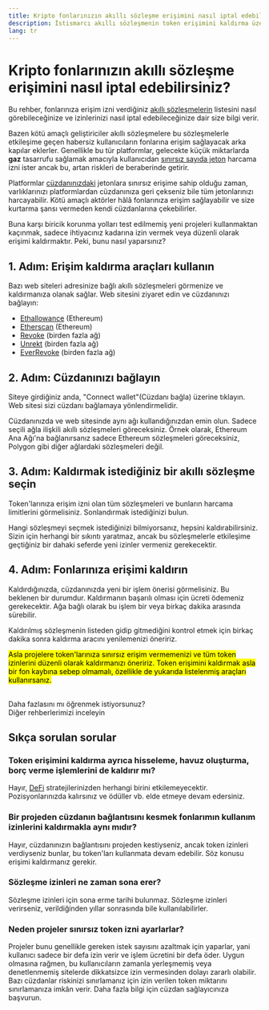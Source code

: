 ```yaml
---
title: Kripto fonlarınızın akıllı sözleşme erişimini nasıl iptal edebilirsiniz?
description: İstismarcı akıllı sözleşmenin token erişimini kaldırma üzerine bir rehber
lang: tr
---
```


# Kripto fonlarınızın akıllı sözleşme erişimini nasıl iptal edebilirsiniz?

Bu rehber, fonlarınıza erişim izni verdiğiniz [akıllı sözleşmelerin](/glossary/#smart-contract) listesini nasıl görebileceğinize ve izinlerinizi nasıl iptal edebileceğinize dair size bilgi verir.

Bazen kötü amaçlı geliştiriciler akıllı sözleşmelere bu sözleşmelerle etkileşime geçen habersiz kullanıcıların fonlarına erişim sağlayacak arka kapılar eklerler. Genellikle bu tür platformlar, gelecekte küçük miktarlarda **gaz** tasarrufu sağlamak amacıyla kullanıcıdan [sınırsız sayıda jeton](/glossary/#gas) harcama izni ister ancak bu, artan riskleri de beraberinde getirir.

Platformlar [cüzdanınızdaki](/glossary/#wallet) jetonlara sınırsız erişime sahip olduğu zaman, varlıklarınızı platformlardan cüzdanınıza geri çekseniz bile tüm jetonlarınızı harcayabilir. Kötü amaçlı aktörler hâlâ fonlarınıza erişim sağlayabilir ve size kurtarma şansı vermeden kendi cüzdanlarına çekebilirler.

Buna karşı biricik korunma yolları test edilmemiş yeni projeleri kullanmaktan kaçınmak, sadece ihtiyacınız kadarına izin vermek veya düzenli olarak erişimi kaldırmaktır. Peki, bunu nasıl yaparsınız?

## 1. Adım: Erişim kaldırma araçları kullanın

Bazı web siteleri adresinize bağlı akıllı sözleşmeleri görmenize ve kaldırmanıza olanak sağlar. Web sitesini ziyaret edin ve cüzdanınızı bağlayın:

- [Ethallowance](https://ethallowance.com/) (Ethereum)
- [Etherscan](https://etherscan.io/tokenapprovalchecker) (Ethereum)
- [Revoke](https://revoke.cash/) (birden fazla ağ)
- [Unrekt](https://app.unrekt.net/) (birden fazla ağ)
- [EverRevoke](https://everrise.com/everrevoke/) (birden fazla ağ)

## 2. Adım: Cüzdanınızı bağlayın

Siteye girdiğiniz anda, "Connect wallet"(Cüzdanı bağla) üzerine tıklayın. Web sitesi sizi cüzdanı bağlamaya yönlendirmelidir.

Cüzdanınızda ve web sitesinde aynı ağı kullandığınızdan emin olun. Sadece seçili ağla ilişkili akıllı sözleşmeleri göreceksiniz. Örnek olarak, Ethereum Ana Ağı'na bağlanırsanız sadece Ethereum sözleşmeleri göreceksiniz, Polygon gibi diğer ağlardaki sözleşmeleri değil.

## 3. Adım: Kaldırmak istediğiniz bir akıllı sözleşme seçin

Token'larınıza erişim izni olan tüm sözleşmeleri ve bunların harcama limitlerini görmelisiniz. Sonlandırmak istediğinizi bulun.

Hangi sözleşmeyi seçmek istediğinizi bilmiyorsanız, hepsini kaldırabilirsiniz. Sizin için herhangi bir sıkıntı yaratmaz, ancak bu sözleşmelerle etkileşime geçtiğiniz bir dahaki seferde yeni izinler vermeniz gerekecektir.

## 4. Adım: Fonlarınıza erişimi kaldırın

Kaldırdığınızda, cüzdanınızda yeni bir işlem önerisi görmelisiniz. Bu beklenen bir durumdur. Kaldırmanın başarılı olması için ücreti ödemeniz gerekecektir. Ağa bağlı olarak bu işlem bir veya birkaç dakika arasında sürebilir.

Kaldırılmış sözleşmenin listeden gidip gitmediğini kontrol etmek için birkaç dakika sonra kaldırma aracını yenilemenizi öneririz.

<mark>Asla projelere token'larınıza sınırsız erişim vermemenizi ve tüm token izinlerini düzenli olarak kaldırmanızı öneririz. Token erişimini kaldırmak asla bir fon kaybına sebep olmamalı, özellikle de yukarıda listelenmiş araçları kullanırsanız.</mark>

 <br />

<InfoBanner shouldSpaceBetween emoji=":eyes:">
  <div>Daha fazlasını mı öğrenmek istiyorsunuz?</div>
  <ButtonLink href="/guides/">
    Diğer rehberlerimizi inceleyin
  </ButtonLink>
</InfoBanner>

## Sıkça sorulan sorular

### Token erişimini kaldırma ayrıca hisseleme, havuz oluşturma, borç verme işlemlerini de kaldırır mı?

Hayır, [DeFi](/glossary/#defi) stratejilerinizden herhangi birini etkilemeyecektir. Pozisyonlarınızda kalırsınız ve ödüller vb. elde etmeye devam edersiniz.

### Bir projeden cüzdanın bağlantısını kesmek fonlarımın kullanım izinlerini kaldırmakla aynı mıdır?

Hayır, cüzdanınızın bağlantısını projeden kestiyseniz, ancak token izinleri verdiyseniz bunlar, bu token'ları kullanmata devam edebilir. Söz konusu erişimi kaldırmanız gerekir.

### Sözleşme izinleri ne zaman sona erer?

Sözleşme izinleri için sona erme tarihi bulunmaz. Sözleşme izinleri verirseniz, verildiğinden yıllar sonrasında bile kullanılabilirler.

### Neden projeler sınırsız token izni ayarlarlar?

Projeler bunu genellikle gereken istek sayısını azaltmak için yaparlar, yani kullanıcı sadece bir defa izin verir ve işlem ücretini bir defa öder. Uygun olmasına rağmen, bu kullanıcıların zamanla yerleşmemiş veya denetlenmemiş sitelerde dikkatsizce izin vermesinden dolayı zararlı olabilir. Bazı cüzdanlar riskinizi sınırlamanız için izin verilen token miktarını sınırlamanıza imkân verir. Daha fazla bilgi için cüzdan sağlayıcınıza başvurun.
